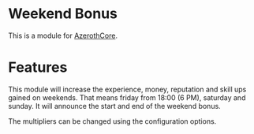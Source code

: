 # Weekend Bonus
This is a module for [AzerothCore](https://github.com/azerothcore/azerothcore-wotlk).

# Features
This module will increase the experience, money, reputation and skill ups gained on weekends. That means friday from 18:00 (6 PM), saturday and sunday. It will announce the start and end of the weekend bonus.

The multipliers can be changed using the configuration options.
